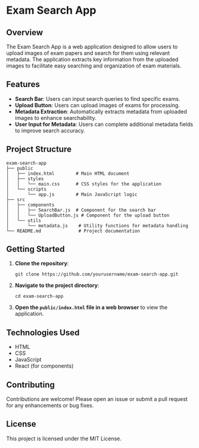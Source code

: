 # Exam Search App

## Overview
The Exam Search App is a web application designed to allow users to upload images of exam papers and search for them using relevant metadata. The application extracts key information from the uploaded images to facilitate easy searching and organization of exam materials.

## Features
- **Search Bar**: Users can input search queries to find specific exams.
- **Upload Button**: Users can upload images of exams for processing.
- **Metadata Extraction**: Automatically extracts metadata from uploaded images to enhance searchability.
- **User Input for Metadata**: Users can complete additional metadata fields to improve search accuracy.

## Project Structure
```
exam-search-app
├── public
│   ├── index.html        # Main HTML document
│   ├── styles
│   │   └── main.css      # CSS styles for the application
│   └── scripts
│       └── app.js        # Main JavaScript logic
├── src
│   ├── components
│   │   ├── SearchBar.js  # Component for the search bar
│   │   └── UploadButton.js # Component for the upload button
│   └── utils
│       └── metadata.js    # Utility functions for metadata handling
└── README.md              # Project documentation
```

## Getting Started
1. **Clone the repository**:
   ```
   git clone https://github.com/yourusername/exam-search-app.git
   ```
2. **Navigate to the project directory**:
   ```
   cd exam-search-app
   ```
3. **Open the `public/index.html` file in a web browser** to view the application.

## Technologies Used
- HTML
- CSS
- JavaScript
- React (for components)

## Contributing
Contributions are welcome! Please open an issue or submit a pull request for any enhancements or bug fixes.

## License
This project is licensed under the MIT License.